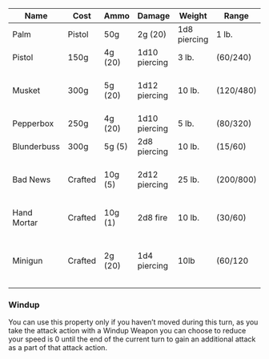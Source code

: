 
|Name|	Cost|	Ammo	|Damage|	Weight|	Range|	Properties|
|---|---|---|---|---|---|---|
|Palm| Pistol	|50g	|2g (20)	|1d8 piercing	|1 lb.	|(40/160)	| Light, reload 1, misfire 1|
|Pistol	|150g	|4g (20)	|1d10 piercing	|3 lb.	|(60/240)	|Reload 4, misfire 1|
|Musket	|300g	|5g (20)	|1d12 piercing|	10 lb.|	(120/480)|	Two-handed, reload 1, misfire 2|
|Pepperbox|	250g	|4g (20)	|1d10 piercing|	5 lb.|	(80/320)	|Reload 6, misfire 2|
|Blunderbuss	|300g	|5g (5)|	2d8 piercing	|10 lb.	|(15/60)	|Reload 1, misfire 2|
|Bad News|Crafted	|10g (5)|	2d12 piercing	|25 lb.|	(200/800)	|Two-handed, reload 1, misfire 3|
|Hand Mortar|	Crafted	|10g (1)|	2d8 fire	|10 lb.	|(30/60)	|Reload 1, misfire 3, explosive|
|Minigun|Crafted|2g (20)|1d4 piercing|10lb|(60/120|Reload 20, Two handed, misfire 1, Windup|

### Windup
You can use this property only if you haven’t moved during this turn, as you take the attack action with a Windup Weapon you can choose to reduce your speed is 0 until the end of the current turn to gain an additional attack as a part of that attack action. 
